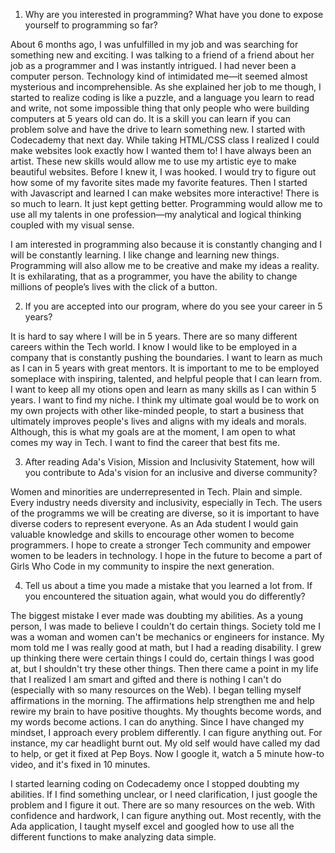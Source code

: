 1. Why are you interested in programming? What have you done to expose yourself to programming so far?

 About 6 months ago, I was unfulfilled in my job and was searching for something new and exciting. I was talking to a friend of a friend about her job as a programmer and I was instantly intrigued. I had never been a computer person. Technology kind of intimidated me—it seemed almost mysterious and incomprehensible. As she explained her job to me though, I started to realize coding is like a puzzle, and a language you learn to read and write, not some impossible thing that only people who were building computers at 5 years old can do. It is a skill you can learn if you can problem solve and have the drive to learn something new. I started with Codecademy that next day. While taking HTML/CSS class I realized I could make websites look exactly how I wanted them to! I have always been an artist. These new skills would allow me to use my artistic eye to make beautiful websites. Before I knew it, I was hooked. I would try to figure out how some of my favorite sites made my favorite features. Then I started with Javascript and learned I can make websites more interactive! There is so much to learn. It just kept getting better. Programming would allow me to use all my talents in one profession—my analytical and logical thinking coupled with my visual sense.  
  
 I am interested in programming also because it is constantly changing and I will be constantly learning. I like change and learning new things. Programming will also allow me to be creative and make my ideas a reality. It is exhilarating, that as a programmer, you have the ability to change millions of people’s lives with the click of a button.   
 
2. If you are accepted into our program, where do you see your career in 5 years?  
 
 It is hard to say where I will be in 5 years. There are so many different careers within the Tech world. I know I would like to be employed in a company that is constantly pushing the boundaries. I want to learn as much as I can in 5 years with great mentors. It is important to me to be employed someplace with inspiring, talented, and helpful people that I can learn from. I want to keep all my otions open and learn as many skills as I can within 5 years. I want to find my niche. 
 I think my ultimate goal would be to work on my own projects with other like-minded people, to start a business that ultimately improves people's lives and aligns with my ideals and morals. Although, this is what my goals are at the moment, I am open to what comes my way in Tech. I want to find the career that best fits me.   
 
3. After reading Ada's Vision, Mission and Inclusivity Statement, how will you contribute to Ada's vision for an inclusive and diverse community?  
 
 Women and minorities are underrepresented in Tech. Plain and simple. Every industry needs diversity and inclusivity, especially in Tech. The users of the programms we will be creating are diverse, so it is important to have diverse coders to represent everyone. As an Ada student I would gain valuable knowledge and skills to encourage other women to become programmers. I hope to create a stronger Tech community and empower women to be leaders in technology. I hope in the future to become a part of Girls Who Code in my community to inspire the next generation.  
 
4. Tell us about a time you made a mistake that you learned a lot from. If you encountered the situation again, what would you do differently?  
 
 The biggest mistake I ever made was doubting my abilities. As a young person, I was made to believe I couldn't do certain things. Society told me I was a woman and women can't be mechanics or engineers for instance. My mom told me I was really good at math, but I had a reading disability. I grew up thinking there were certain things I could do, certain things I was good at, but I shouldn't try these other things. Then there came a point in my life that I realized I am smart and gifted and there is nothing I can't do (especially with so many resources on the Web). I began telling myself affirmations in the morning. The affirmations help strengthen me and help rewire my brain to have positive thoughts. My thoughts become words, and my words become actions. I can do anything. Since I have changed my mindset, I approach every problem differently. I can figure anything out. For instance, my car headlight burnt out. My old self would have called my dad to help, or get it fixed at Pep Boys. Now I google it, watch a 5 minute how-to video, and it's fixed in 10 minutes.  
 
 I started learning coding on Codecademy once I stopped doubting my abilities. If I find something unclear, or I need clarification, I just google the problem and I figure it out. There are so many resources on the web. With confidence and hardwork, I can figure anything out. Most recently, with the Ada application, I taught myself excel and googled how to use all the different functions to make analyzing data simple. 

